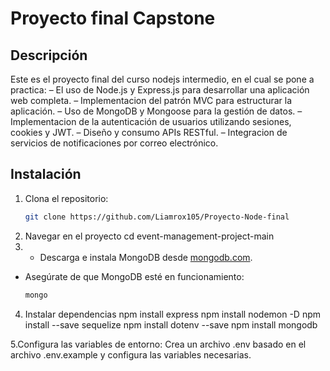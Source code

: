# Proyecto final Capstone

## Descripción
Este es el proyecto final del curso nodejs intermedio, en el cual se pone a practica:
– El uso de Node.js y Express.js para desarrollar una aplicación web completa.
– Implementacion del patrón MVC para estructurar la aplicación.
– Uso de MongoDB y Mongoose para la gestión de datos.
– Implementacion de la autenticación de usuarios utilizando sesiones, cookies y JWT.
– Diseño y consumo APIs RESTful.
– Integracion de servicios de notificaciones por correo electrónico.

## Instalación

1. Clona el repositorio:
   ```bash
   git clone https://github.com/Liamrox105/Proyecto-Node-final
2. Navegar en el proyecto
    cd event-management-project-main
3.  - Descarga e instala MongoDB desde [mongodb.com](https://www.mongodb.com/try/download/community).
   - Asegúrate de que MongoDB esté en funcionamiento:
     ```bash
     mongo
     ```
4. Instalar dependencias
   npm install express
   npm install nodemon -D
   npm install --save sequelize
   npm install dotenv --save
   npm install mongodb

5.Configura las variables de entorno:
Crea un archivo .env basado en el archivo .env.example y configura las variables necesarias.
   




